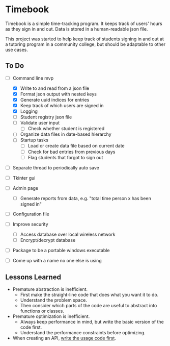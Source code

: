 Timebook
========
Timebook is a simple time-tracking program. It keeps track of users' hours as they sign in and out. Data is stored in a human-readable json file. 

This project was started to help keep track of students signing in and out at a tutoring program in a community college, but should be adaptable to other use cases.


To Do
-----
- [ ] Command line mvp
    - [x] Write to and read from a json file
    - [x] Format json output with nested keys
    - [x] Generate uuid indices for entries
    - [x] Keep track of which users are signed in
    - [x] Logging
    - [ ] Student registry json file
    - [ ] Validate user input
        - [ ] Check whether student is registered 
    - [ ] Organize data files in date-based hierarchy
    - [ ] Startup tasks
        - [ ] Load or create data file based on current date
        - [ ] Check for bad entries from previous days
        - [ ] Flag students that forgot to sign out
- [ ] Separate thread to periodically auto save
- [ ] Tkinter gui
- [ ] Admin page
    - [ ] Generate reports from data, e.g. "total time person x has been signed in"
- [ ] Configuration file
- [ ] Improve security
    - [ ] Access database over local wireless network
    - [ ] Encrypt/decrypt database
- [ ] Package to be a portable windows executable
- [ ] Come up with a name no one else is using


Lessons Learned
---------------
- Premature abstraction is inefficient.
    - First make the straight-line code that does what you want it to do.
    - Understand the problem space.
    - Then consider which parts of the code are useful to abstract into functions or classes.
- Premature optimization is inefficient.
    - Always keep performance in mind, but write the basic version of the code first.
    - Understand the performance constraints before optimizing.
- When creating an API, [write the usage code first](https://mollyrocket.com/casey/stream_0029.html).
